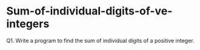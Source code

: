 # Sum-of-individual-digits-of-ve-integers
Q1. Write a program to find the sum of individual digits of a positive integer.
